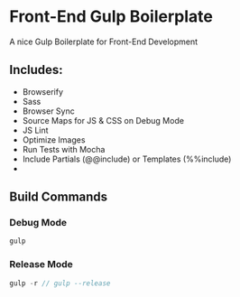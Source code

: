 # Front-End Gulp Boilerplate
A nice Gulp Boilerplate for Front-End Development

## Includes:
- Browserify
- Sass
- Browser Sync
- Source Maps for JS & CSS on Debug Mode
- JS Lint
- Optimize Images
- Run Tests with Mocha
- Include Partials (@@include) or Templates (%%include)
- 

## Build Commands
### Debug Mode
```javascript
gulp
```
### Release Mode
```javascript
gulp -r // gulp --release
```
